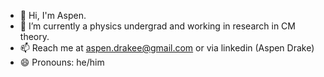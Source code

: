- 👋 Hi, I'm Aspen.
- 👀 I’m currently a physics undergrad and working in research in CM theory.
- 📫 Reach me at aspen.drakee@gmail.com or via linkedin (Aspen Drake)
- 😄 Pronouns: he/him

<!---
abdrakee/abdrakee is a ✨ special ✨ repository because its `README.md` (this file) appears on your GitHub profile.
You can click the Preview link to take a look at your changes.
--->
